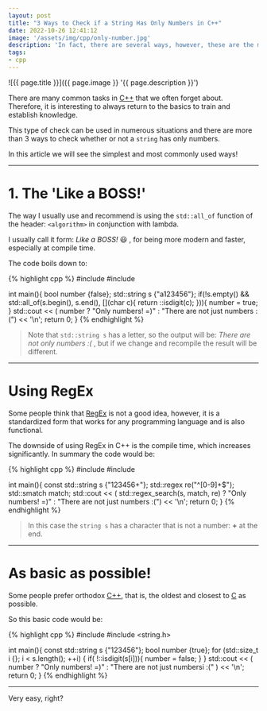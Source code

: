 ```yaml
---
layout: post
title: "3 Ways to Check if a String Has Only Numbers in C++"
date: 2022-10-26 12:41:12
image: '/assets/img/cpp/only-number.jpg'
description: 'In fact, there are several ways, however, these are the most indicated and/or used.'
tags:
- cpp
---
```


![{{ page.title }}]({{ page.image }} '{{ page.description }}')

There are many common tasks in [C++](https://terminalroot.com/tags#cpp) that we often forget about. Therefore, it is interesting to always return to the basics to train and establish knowledge.

This type of check can be used in numerous situations and there are more than 3 ways to check whether or not a `string` has only numbers.

In this article we will see the simplest and most commonly used ways!

---

# 1. The 'Like a BOSS!'
The way I usually use and recommend is using the `std::all_of` function of the header: `<algorithm>` in conjunction with lambda.

I usually call it form: *Like a BOSS!* 😃 , for being more modern and faster, especially at compile time.

The code boils down to:

{% highlight cpp %}
#include <iostream>
#include <algorithm>

int main(){
  bool number {false};
  std::string s {"a123456"};
  if(!s.empty() && std::all_of(s.begin(), s.end(), [](char c){
    return ::isdigit(c);
  })){
   number = true;
  }
  std::cout << ( number 
      ? "Only numbers! =)" 
      : "There are not just numbers :(") << '\n'; 
  return 0;
}
{% endhighlight %}
> Note that `std::string s` has a letter, so the output will be: *There are not only numbers :(* , but if we change and recompile the result will be different.

---

# Using RegEx
Some people think that [RegEx](https://terminalroot.com/tags#regex) is not a good idea, however, it is a standardized form that works for any programming language and is also functional.

The downside of using RegEx in C++ is the compile time, which increases significantly. In summary the code would be:

{% highlight cpp %}
#include <iostream>
#include <regex>

int main(){
  const std::string s {"123456+"};
  std::regex re("^[0-9]+$");
  std::smatch match;
  std::cout << ( std::regex_search(s, match, re) ? 
      "Only numbers! =)" : 
      "There are not just numbers :(") << '\n'; 
  return 0;
}
{% endhighlight %}
> In this case the `string s` has a character that is not a number: **+** at the end.

---

# As basic as possible!
Some people prefer orthodox [C++](https://terminalroot.com/tags#cppp), that is, the oldest and closest to [C](https://terminalroot.com.br/tags#clanguage) as possible.

So this basic code would be:

{% highlight cpp %}
#include <iostream>
#include <string.h>

int main(){
  const std::string s {"123456"};
  bool number {true};
  for (std::size_t i {}; i < s.length(); ++i) {
   if( !::isdigit(s[i])){
     number = false;
   } 
  }
  std::cout << ( number 
      ? "Only numbers! =)" 
      : "There are not just numbersi :(" ) << '\n'; 
  return 0;
}
{% endhighlight %}

---

Very easy, right?


